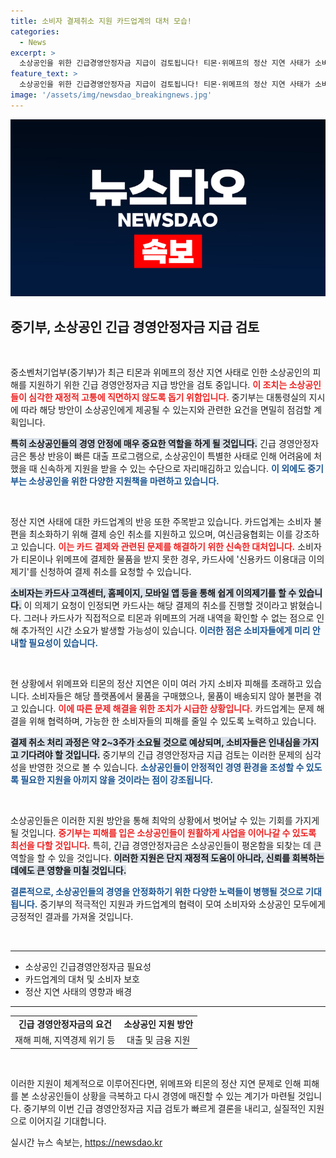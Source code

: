 ```yaml
---
title: 소비자 결제취소 지원 카드업계의 대처 모습!
categories:
  - News
excerpt: >
  소상공인을 위한 긴급경영안정자금 지급이 검토됩니다! 티몬·위메프의 정산 지연 사태가 소비자와 소상공인에게 미치는 영향을 최소화하기 위한 조치로, 카드업계도 신속한 지원을 약속했습니다. 창구에서 대기하는 피해자들의 희망이 될 수 있을까요?
feature_text: >
  소상공인을 위한 긴급경영안정자금 지급이 검토됩니다! 티몬·위메프의 정산 지연 사태가 소비자와 소상공인에게 미치는 영향을 최소화하기 위한 조치로, 카드업계도 신속한 지원을 약속했습니다. 창구에서 대기하는 피해자들의 희망이 될 수 있을까요?
image: '/assets/img/newsdao_breakingnews.jpg'
---
```


<p><img src="/assets/img/newsdao_breakingnews.jpg" alt="ontimetimes 속보" /></p>

<h2 data-ke-size="size26">중기부, 소상공인 긴급 경영안정자금 지급 검토</h2>

<p data-ke-size="size16">&nbsp;</p>

<p>중소벤처기업부(중기부)가 최근 티몬과 위메프의 정산 지연 사태로 인한 소상공인의 피해를 지원하기 위한 긴급 경영안정자금 지급 방안을 검토 중입니다. <b><span style="color: #ee2323;">이 조치는 소상공인들이 심각한 재정적 고통에 직면하지 않도록 돕기 위함입니다.</span></b> 중기부는 대통령실의 지시에 따라 해당 방안이 소상공인에게 제공될 수 있는지와 관련한 요건을 면밀히 점검할 계획입니다. </p>

<p><b><span style="background-color: #21538527;">특히 소상공인들의 경영 안정에 매우 중요한 역할을 하게 될 것입니다.</span></b> 긴급 경영안정자금은 통상 반응이 빠른 대출 프로그램으로, 소상공인이 특별한 사태로 인해 어려움에 처했을 때 신속하게 지원을 받을 수 있는 수단으로 자리매김하고 있습니다. <b><span style="color: #1a5490;">이 외에도 중기부는 소상공인을 위한 다양한 지원책을 마련하고 있습니다.</span></b> </p>

<p data-ke-size="size16">&nbsp;</p>

<p>정산 지연 사태에 대한 카드업계의 반응 또한 주목받고 있습니다. 카드업계는 소비자 불편을 최소화하기 위해 결제 승인 취소를 지원하고 있으며, 여신금융협회는 이를 강조하고 있습니다. <b><span style="color: #ee2323;">이는 카드 결제와 관련된 문제를 해결하기 위한 신속한 대처입니다.</span></b> 소비자가 티몬이나 위메프에 결제한 물품을 받지 못한 경우, 카드사에 '신용카드 이용대금 이의제기'를 신청하여 결제 취소를 요청할 수 있습니다. </p>

<p><b><span style="background-color: #21538527;">소비자는 카드사 고객센터, 홈페이지, 모바일 앱 등을 통해 쉽게 이의제기를 할 수 있습니다.</span></b> 이 의제기 요청이 인정되면 카드사는 해당 결제의 취소를 진행할 것이라고 밝혔습니다. 그러나 카드사가 직접적으로 티몬과 위메프의 거래 내역을 확인할 수 없는 점으로 인해 추가적인 시간 소요가 발생할 가능성이 있습니다. <b><span style="color: #1a5490;">이러한 점은 소비자들에게 미리 안내할 필요성이 있습니다.</span></b> </p>

<p data-ke-size="size16">&nbsp;</p>

<p>현 상황에서 위메프와 티몬의 정산 지연은 이미 여러 가지 소비자 피해를 초래하고 있습니다. 소비자들은 해당 플랫폼에서 물품을 구매했으나, 물품이 배송되지 않아 불편을 겪고 있습니다. <b><span style="color: #ee2323;">이에 따른 문제 해결을 위한 조치가 시급한 상황입니다.</span></b> 카드업계는 문제 해결을 위해 협력하며, 가능한 한 소비자들의 피해를 줄일 수 있도록 노력하고 있습니다. </p>

<p><b><span style="background-color: #21538527;">결제 취소 처리 과정은 약 2~3주가 소요될 것으로 예상되며, 소비자들은 인내심을 가지고 기다려야 할 것입니다.</span></b> 중기부의 긴급 경영안정자금 지급 검토는 이러한 문제의 심각성을 반영한 것으로 볼 수 있습니다. <b><span style="color: #1a5490;">소상공인들이 안정적인 경영 환경을 조성할 수 있도록 필요한 지원을 아끼지 않을 것이라는 점이 강조됩니다.</span></b> </p>

<p data-ke-size="size16">&nbsp;</p>

<p>소상공인들은 이러한 지원 방안을 통해 최악의 상황에서 벗어날 수 있는 기회를 가지게 될 것입니다. <b><span style="color: #ee2323;">중기부는 피해를 입은 소상공인들이 원활하게 사업을 이어나갈 수 있도록 최선을 다할 것입니다.</span></b> 특히, 긴급 경영안정자금은 소상공인들이 평온함을 되찾는 데 큰 역할을 할 수 있을 것입니다. <b><span style="background-color: #21538527;">이러한 지원은 단지 재정적 도움이 아니라, 신뢰를 회복하는 데에도 큰 영향을 미칠 것입니다.</span></b> </p>

<p><b><span style="color: #1a5490;">결론적으로, 소상공인들의 경영을 안정화하기 위한 다양한 노력들이 병행될 것으로 기대됩니다.</span></b> 중기부의 적극적인 지원과 카드업계의 협력이 모여 소비자와 소상공인 모두에게 긍정적인 결과를 가져올 것입니다. </p>

<p data-ke-size="size16">&nbsp;</p>

<hr>

<ul>
    <li>소상공인 긴급경영안정자금 필요성</li>
    <li>카드업계의 대처 및 소비자 보호</li>
    <li>정산 지연 사태의 영향과 배경</li>
</ul>

<hr>

<table style="width: 100%; border-collapse: collapse;">
    <tr>
        <td style="text-align: center; height: 17px;"><b>긴급 경영안정자금의 요건</b></td>
        <td style="text-align: center; height: 17px;"><b>소상공인 지원 방안</b></td>
    </tr>
    <tr>
        <td style="text-align: center; height: 17px;">재해 피해, 지역경제 위기 등</td>
        <td style="text-align: center; height: 17px;">대출 및 금융 지원</td>
    </tr>
</table> 

<p data-ke-size="size16">&nbsp;</p> 

<p>이러한 지원이 체계적으로 이루어진다면, 위메프와 티몬의 정산 지연 문제로 인해 피해를 본 소상공인들이 상황을 극복하고 다시 경영에 매진할 수 있는 계기가 마련될 것입니다. 중기부의 이번 긴급 경영안정자금 지급 검토가 빠르게 결론을 내리고, 실질적인 지원으로 이어지길 기대합니다.</p>
실시간 뉴스 속보는, <a href="https://newsdao.kr" rel="dofollow">https://newsdao.kr</a>


